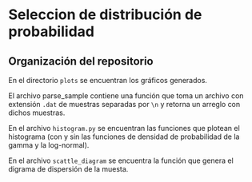 # Seleccion de distribución de probabilidad

## Organización del repositorio
En el directorio `plots` se encuentran los gráficos generados.

El archivo parse_sample contiene una función que toma un archivo con extensión `.dat` de muestras separadas por `\n` y retorna un arreglo con dichos muestras.

En el archivo `histogram.py` se encuentran las funciones que plotean el histograma (con y sin las funciones de densidad de probabilidad de la gamma y la log-normal).

En el archivo `scattle_diagram` se encuentra la función que genera el digrama de dispersión de la muesta.

